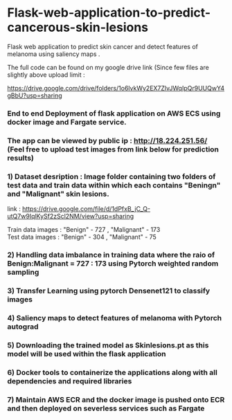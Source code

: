 

# Flask-web-application-to-predict-cancerous-skin-lesions

Flask web application to predict skin cancer and detect features of  melanoma using saliency maps .

The full code can be found on my google drive link (Since few files are slightly above upload limit  :

https://drive.google.com/drive/folders/1o6lvkWy2EX7ZlvJWqIpQr9UUQwY4gBbU?usp=sharing


### End  to end  Deployment of flask application on AWS ECS using docker image and  Fargate service. 

### The app can be viewed by public ip :  http://18.224.251.56/  (Feel free to upload test images from link below for prediction results) 

### 1)  Dataset desription : Image folder containing two folders of test data and train data within which each contains "Beningn" and "Malignant" skin lesions.
   link : https://drive.google.com/file/d/1dPfxB_jC_Q-utQ7w9IqlKySf2zScl2NM/view?usp=sharing
   
Train data images : "Benign" - 727  , "Malignant" - 173      
Test data images : "Benign" - 304 , "Malignant" - 75


### 2) Handling data imbalance in training data where the raio of Benign:Malignant  = 727 : 173 using  Pytorch weighted random sampling 

### 3) Transfer Learning using pytorch Densenet121 to classify images 

### 4) Saliency maps to detect features of melanoma with Pytorch autograd

### 5) Downloading  the trained model as Skinlesions.pt as this model will be used within the flask application  

### 6) Docker tools to containerize the applications along with all dependencies and required libraries

### 7) Maintain AWS ECR and the docker image is pushed onto ECR and then deployed on severless services such as Fargate
